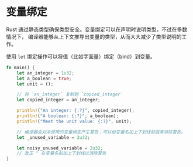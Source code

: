 # 变量绑定

Rust 通过静态类型确保类型安全。变量绑定可以在声明时说明类型，不过在多数情况下，
编译器能够从上下文推导出变量的类型，从而大大减少了类型说明的工作。

使用 `let` 绑定操作可以将值（比如字面量）绑定（bind）到变量。

```rust
fn main() {
    let an_integer = 1u32;
    let a_boolean = true;
    let unit = ();

    // 将 `an_integer` 复制到 `copied_integer`
    let copied_integer = an_integer;

    println!("An integer: {:?}", copied_integer);
    println!("A boolean: {:?}", a_boolean);
    println!("Meet the unit value: {:?}", unit);

    // 编译器会对未使用的变量绑定产生警告；可以给变量名加上下划线前缀来消除警告。
    let _unused_variable = 3u32;

    let noisy_unused_variable = 2u32;
    // 改正 ^ 在变量名前加上下划线以消除警告
}
```
